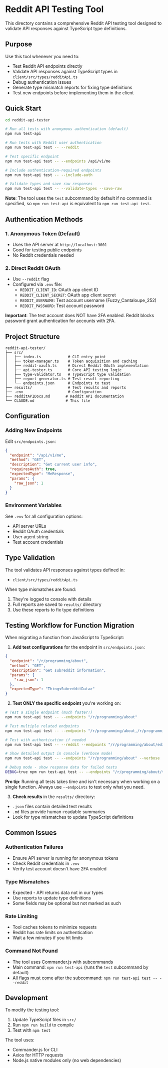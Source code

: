 # Reddit API Testing Tool

This directory contains a comprehensive Reddit API testing tool designed to validate API responses against TypeScript type definitions.

## Purpose

Use this tool whenever you need to:
- Test Reddit API endpoints directly
- Validate API responses against TypeScript types in `client/src/types/redditApi.ts`
- Debug authentication issues
- Generate type mismatch reports for fixing type definitions
- Test new endpoints before implementing them in the client

## Quick Start

```bash
cd reddit-api-tester

# Run all tests with anonymous authentication (default)
npm run test-api

# Run tests with Reddit user authentication
npm run test-api test -- --reddit

# Test specific endpoint
npm run test-api test -- --endpoints /api/v1/me

# Include authentication-required endpoints
npm run test-api test -- --include-auth

# Validate types and save raw responses
npm run test-api test -- --validate-types --save-raw
```

**Note**: The tool uses the `test` subcommand by default if no command is specified, so `npm run test-api` is equivalent to `npm run test-api test`.

## Authentication Methods

### 1. Anonymous Token (Default)
- Uses the API server at `http://localhost:3001`
- Good for testing public endpoints
- No Reddit credentials needed

### 2. Direct Reddit OAuth
- Use `--reddit` flag
- Configured via `.env` file:
  - `REDDIT_CLIENT_ID`: OAuth app client ID
  - `REDDIT_CLIENT_SECRET`: OAuth app client secret
  - `REDDIT_USERNAME`: Test account username (Fuzzy_Cantaloupe_252)
  - `REDDIT_PASSWORD`: Test account password

**Important**: The test account does NOT have 2FA enabled. Reddit blocks password grant authentication for accounts with 2FA.

## Project Structure

```
reddit-api-tester/
├── src/
│   ├── index.ts            # CLI entry point
│   ├── token-manager.ts    # Token acquisition and caching
│   ├── reddit-oauth.ts     # Direct Reddit OAuth implementation
│   ├── api-tester.ts       # Core API testing logic
│   ├── type-validator.ts   # TypeScript type validation
│   ├── report-generator.ts # Test result reporting
│   └── endpoints.json      # Endpoints to test
├── results/                # Test results and reports
├── .env                    # Configuration
├── redditAPIDocs.md       # Reddit API documentation
└── CLAUDE.md              # This file
```

## Configuration

### Adding New Endpoints

Edit `src/endpoints.json`:
```json
{
  "endpoint": "/api/v1/me",
  "method": "GET",
  "description": "Get current user info",
  "requiresAuth": true,
  "expectedType": "MeResponse",
  "params": {
    "raw_json": 1
  }
}
```

### Environment Variables

See `.env` for all configuration options:
- API server URLs
- Reddit OAuth credentials
- User agent string
- Test account credentials

## Type Validation

The tool validates API responses against types defined in:
- `client/src/types/redditApi.ts`

When type mismatches are found:
1. They're logged to console with details
2. Full reports are saved to `results/` directory
3. Use these reports to fix type definitions

## Testing Workflow for Function Migration

When migrating a function from JavaScript to TypeScript:

1. **Add test configurations** for the endpoint in `src/endpoints.json`:
```json
{
  "endpoint": "/r/programming/about",
  "method": "GET",
  "description": "Get subreddit information",
  "params": {
    "raw_json": 1
  },
  "expectedType": "Thing<SubredditData>"
}
```

2. **Test ONLY the specific endpoint** you're working on:
```bash
# Test a single endpoint (much faster!)
npm run test-api test -- --endpoints "/r/programming/about"

# Test multiple related endpoints
npm run test-api test -- --endpoints "/r/programming/about,/r/programming/about/rules"

# Test with authentication if needed
npm run test-api test -- --reddit --endpoints "/r/programming/about/edit"

# Show detailed output in console (verbose mode)
npm run test-api test -- --endpoints "/r/programming/about" --verbose

# Debug mode - show response data for failed tests
DEBUG=true npm run test-api test -- --endpoints "/r/programming/about/traffic"
```

**Pro tip**: Running all tests takes time and isn't necessary when working on a single function. Always use `--endpoints` to test only what you need.

3. **Check results** in the `results/` directory:
- `.json` files contain detailed test results
- `.md` files provide human-readable summaries
- Look for type mismatches to update TypeScript definitions

## Common Issues

### Authentication Failures
- Ensure API server is running for anonymous tokens
- Check Reddit credentials in `.env`
- Verify test account doesn't have 2FA enabled

### Type Mismatches
- Expected - API returns data not in our types
- Use reports to update type definitions
- Some fields may be optional but not marked as such

### Rate Limiting
- Tool caches tokens to minimize requests
- Reddit has rate limits on authentication
- Wait a few minutes if you hit limits

### Command Not Found
- The tool uses Commander.js with subcommands
- Main command: `npm run test-api` (runs the `test` subcommand by default)
- All flags must come after the subcommand: `npm run test-api test -- --reddit`

## Development

To modify the testing tool:
1. Update TypeScript files in `src/`
2. Run `npm run build` to compile
3. Test with `npm test`

The tool uses:
- Commander.js for CLI
- Axios for HTTP requests
- Node.js native modules only (no web dependencies)
